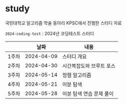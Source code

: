 # study
국민대학교 알고리즘 학술 동아리 KPSC에서 진행한 스터디 자료

`2024-coding-test` : 2024년 코딩테스트 스터디

||날짜|내용|
|------|---|---|
|1주차|2024-04-09|스터디 개요|
|2주차|2024-04-30|시간복잡도와 브루트 포스|
|3주차|2024-05-14|정렬 알고리즘|
|4주차|2024-05-21|이분 탐색|
|5주차|2024-05-28|이분 탐색 연습 문제 풀이|
